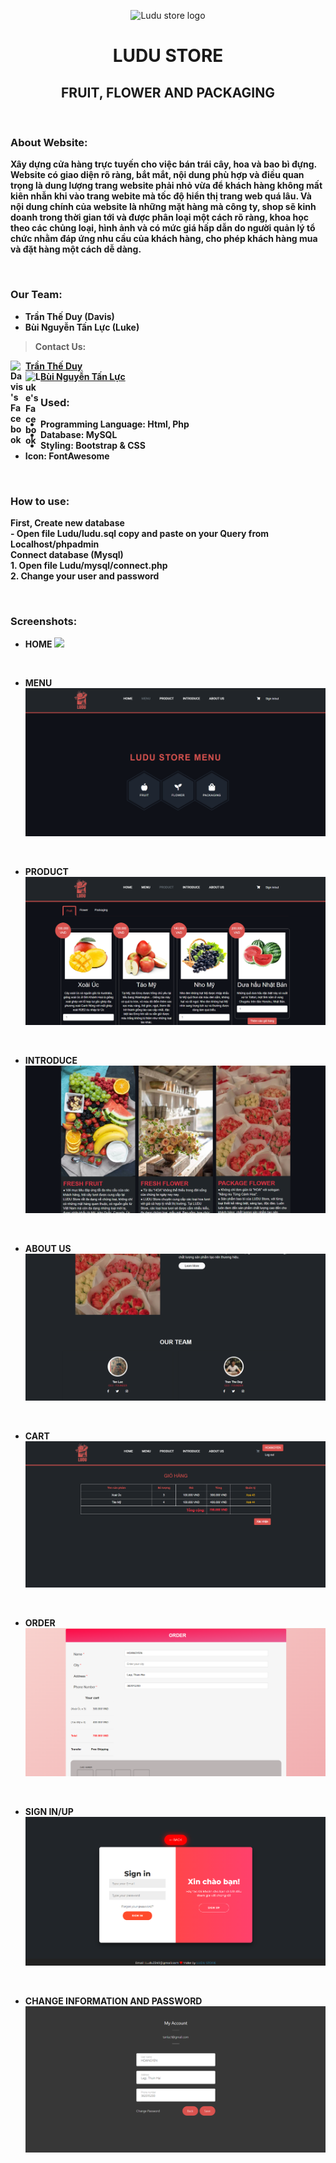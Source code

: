 <p align="center">
  <img width="200" src="https://i.ibb.co/4J2yjjp/logo1.png" alt="Ludu store logo">
</p>
<h1 align="center"><b>LUDU STORE</h1>

<h2 align="center">FRUIT, FLOWER AND PACKAGING</h1>

<br />

### <b>About Website:
<p>Xây dựng cửa hàng trực tuyến cho việc bán trái cây, hoa và bao bì đựng. Website có giao diện rõ ràng, bắt mắt, nội dung phù hợp và điều quan trọng là dung lượng trang website phải nhỏ vừa để khách hàng không mất kiên nhẫn khi vào trang webite mà tốc độ hiển thị trang web quá lâu. Và nội dung chính của website là những mặt hàng mà công ty, shop sẽ kinh doanh trong thời gian tới và được phân loại một cách rõ ràng, khoa học theo các chủng loại, hình ảnh và có mức giá hấp dẫn do người quản lý tổ chức nhằm đáp ứng nhu cầu của khách hàng, cho phép khách hàng mua và đặt hàng một cách dễ dàng.</p>

<br />

### <b>Our Team:
- Trần Thế Duy (Davis)
- Bùi Nguyễn Tấn Lực (Luke)
> Contact Us: <br>
<a href="https://www.facebook.com/duy.tranthe.9003">
  <img align="left" alt="Davis's Facebook" width="24px" src="https://cdn-icons-png.flaticon.com/512/5968/5968764.png" /> Trần Thế Duy 
</a> 
<br>
<a href="https://www.facebook.com/a123.1e">
  <img align="left" alt="Luke's Facebook" width="24px" src="https://cdn-icons-png.flaticon.com/512/5968/5968764.png" /> Bùi Nguyễn Tấn Lực
</a>

<br />

### <b>Used:
- Programming Language: Html, Php
- Database: MySQL
- Styling: Bootstrap & CSS
- Icon: FontAwesome

<br />

### <b>How to use:
<p>
<b>First, Create new database</b> <br>
- Open file Ludu/ludu.sql copy and paste on your Query from Localhost/phpadmin <br>
<b>Connect database (Mysql)</b> <br>
1. Open file Ludu/mysql/connect.php <br>
2. Change your user and password <br>
</p>

<br />

### <b>Screenshots:
- HOME
![](./images/preview/Home.png)
<br />

- MENU
![](./images/preview/Menu.png)
<br />

- PRODUCT
![](./images/preview/Product.png)
<br />

- INTRODUCE
![](./images/preview/Introduce.png)
<br />

- ABOUT US
![](./images/preview/AboutUs.png)
<br />

- CART
![](./images/preview/Cart.png)
<br />

- ORDER
![](./images/preview/Order.png)
<br />

- SIGN IN/UP
![](./images/preview/SignIn-SignUp.png)
<br />

- CHANGE INFORMATION AND PASSWORD
![](./images/preview/ChangeInformation-PW.png)
<br />
